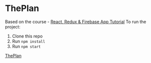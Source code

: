 # ThePlan
Based on the course - [React, Redux & Firebase App Tutorial](https://youtu.be/Oi4v5uxTY5o)
To run the project:

1. Clone this repo
2. Run `npm install`
3. Run `npm start`

[ThePlan](https://stan-plan.firebaseapp.com/signin)